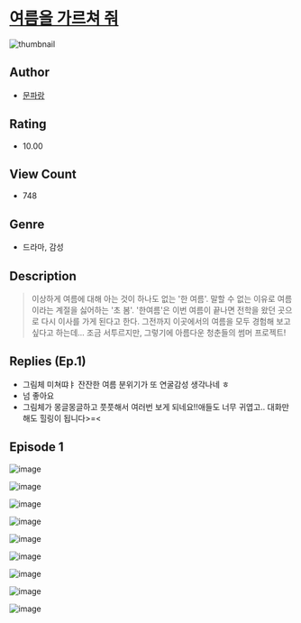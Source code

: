 # [여름을 가르쳐 줘](https://comic.naver.com/challenge/list?titleId=810543)
![thumbnail](https://image-comic.pstatic.net/user_contents_data/challenge_comic/2023/05/23/upload_7077187140565741873_480x623.jpeg)

## Author
- [문파랑](https://comic.naver.com/artistTitle?id=366961)

## Rating
- 10.00

## View Count
- 748

## Genre
- 드라마, 감성

## Description
> 이상하게 여름에 대해 아는 것이 하나도 없는 '한 여름'. 말할 수 없는 이유로 여름이라는 계절을 싫어하는 '초 봄'. '한여름'은 이번 여름이 끝나면 전학을 왔던 곳으로 다시 이사를 가게 된다고 한다. 그전까지 이곳에서의 여름을 모두 경험해 보고 싶다고 하는데... 조금 서투르지만, 그렇기에 아름다운 청춘들의 썸머 프로젝트!

## Replies (Ep.1)
- 그림체 미쳐땨ㅑ 잔잔한 여름 분위기가 또 연굴감성 생각나네 ㅎ
- 넘 좋아요
- 그림체가 몽글몽글하고 풋풋해서 여러번 보게 되네요!!애들도 너무 귀엽고.. 대화만 해도 힐링이 됩니다>=<

## Episode 1
![image](https://image-comic.pstatic.net/user_contents_data/challenge_comic/2023/05/23/366961/upload_3906371717016139829.jpeg)

![image](https://image-comic.pstatic.net/user_contents_data/challenge_comic/2023/05/23/366961/upload_7233405748375860577.jpeg)

![image](https://image-comic.pstatic.net/user_contents_data/challenge_comic/2023/05/23/366961/upload_3545287489938010420.jpeg)

![image](https://image-comic.pstatic.net/user_contents_data/challenge_comic/2023/05/23/366961/upload_3919929601625056049.jpeg)

![image](https://image-comic.pstatic.net/user_contents_data/challenge_comic/2023/05/23/366961/upload_3617625682712224310.jpeg)

![image](https://image-comic.pstatic.net/user_contents_data/challenge_comic/2023/05/23/366961/upload_3487531475554022960.jpeg)

![image](https://image-comic.pstatic.net/user_contents_data/challenge_comic/2023/05/23/366961/upload_7161341544453267764.jpeg)

![image](https://image-comic.pstatic.net/user_contents_data/challenge_comic/2023/05/23/366961/upload_7017278054861923428.jpeg)

![image](https://image-comic.pstatic.net/user_contents_data/challenge_comic/2023/05/23/366961/upload_7220734070978328884.jpeg)
